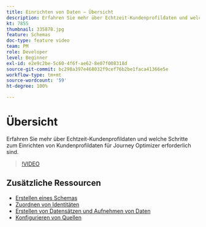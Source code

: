 ```yaml
---
title: Einrichten von Daten – Übersicht
description: Erfahren Sie mehr über Echtzeit-Kundenprofildaten und welche Schritte zum Einrichten von Kundenprofildaten für Journey Optimizer erforderlich sind.
kt: 7855
thumbnail: 335878.jpg
feature: Schemas
doc-type: feature video
team: PM
role: Developer
level: Beginner
exl-id: e2e9c2be-5c60-4f6f-ae62-8e07f008318d
source-git-commit: bc298a397e468032f9cef76b2be1faca41366e5e
workflow-type: tm+mt
source-wordcount: '59'
ht-degree: 100%

---
```


# Übersicht

Erfahren Sie mehr über Echtzeit-Kundenprofildaten und welche Schritte zum Einrichten von Kundenprofildaten für Journey Optimizer erforderlich sind.

>[!VIDEO](https://video.tv.adobe.com/v/335878?quality=12)

## Zusätzliche Ressourcen

* [Erstellen eines Schemas](/help/set-up-data/create-schema.md)
* [Zuordnen von Identitäten](/help/set-up-data/map-identities.md)
* [Erstellen von Datensätzen und Aufnehmen von Daten](/help/set-up-data/create-datasets-and-ingest-data.md)
* [Konfigurieren von Quellen](/help/set-up-data/configure-source-connectors.md)
